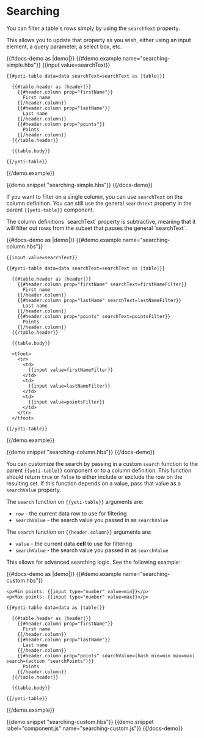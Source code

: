 # Searching

You can filter a table's rows simply by using the `searchText` property.

This allows you to update that property as you wish, either using an input element, a query parameter, a select box, etc.

{{#docs-demo as |demo|}}
  {{#demo.example name="searching-simple.hbs"}}
    {{input value=searchText}}

    {{#yeti-table data=data searchText=searchText as |table|}}

      {{#table.header as |header|}}
        {{#header.column prop="firstName"}}
          First name
        {{/header.column}}
        {{#header.column prop="lastName"}}
          Last name
        {{/header.column}}
        {{#header.column prop="points"}}
          Points
        {{/header.column}}
      {{/table.header}}

      {{table.body}}

    {{/yeti-table}}
  {{/demo.example}}

  {{demo.snippet "searching-simple.hbs"}}
{{/docs-demo}}

If you want to filter on a single column, you can use `searchText` on the column definition.
You can still use the general `searchText` property in the parent `{{yeti-table}}` component.

<aside>
  The column definitions `searchText` property is subtractive, meaning that it will filter out rows
  from the subset that passes the general `searchText`.
</aside>

{{#docs-demo as |demo|}}
  {{#demo.example name="searching-column.hbs"}}

    {{input value=searchText}}

    {{#yeti-table data=data searchText=searchText as |table|}}

      {{#table.header as |header|}}
        {{#header.column prop="firstName" searchText=firstNameFilter}}
          First name
        {{/header.column}}
        {{#header.column prop="lastName" searchText=lastNameFilter}}
          Last name
        {{/header.column}}
        {{#header.column prop="points" searchText=pointsFilter}}
          Points
        {{/header.column}}
      {{/table.header}}

      {{table.body}}

      <tfoot>
        <tr>
          <td>
            {{input value=firstNameFilter}}
          </td>
          <td>
            {{input value=lastNameFilter}}
          </td>
          <td>
            {{input value=pointsFilter}}
          </td>
        </tr>
      </tfoot>

    {{/yeti-table}}
  {{/demo.example}}

  {{demo.snippet "searching-column.hbs"}}
{{/docs-demo}}

You can customize the search by passing in a custom `search` function to the parent `{{yeti-table}}` component or to a column definition.
This function should return `true` or `false` to either include or exclude the row on the resulting set.
If this function depends on a value, pass that value as a `searchValue` property.

The `search` function on `{{yeti-table}}` arguments are:
- `row` - the current data row to use for filtering
- `searchValue` - the search value you passed in as `searchValue`

The `search` function on `{{header.column}}` arguments are:
- `value` - the current data **cell** to use for filtering
- `searchValue` - the search value you passed in as `searchValue`

This allows for advanced searching logic. See the following example:

{{#docs-demo as |demo|}}
  {{#demo.example name="searching-custom.hbs"}}

    <p>Min points: {{input type="number" value=min}}</p>
    <p>Max points: {{input type="number" value=max}}</p>

    {{#yeti-table data=data as |table|}}

      {{#table.header as |header|}}
        {{#header.column prop="firstName"}}
          First name
        {{/header.column}}
        {{#header.column prop="lastName"}}
          Last name
        {{/header.column}}
        {{#header.column prop="points" searchValue=(hash min=min max=max) search=(action "searchPoints")}}
          Points
        {{/header.column}}
      {{/table.header}}

      {{table.body}}

    {{/yeti-table}}

  {{/demo.example}}

  {{demo.snippet "searching-custom.hbs"}}
  {{demo.snippet label="component.js" name="searching-custom.js"}}
{{/docs-demo}}
